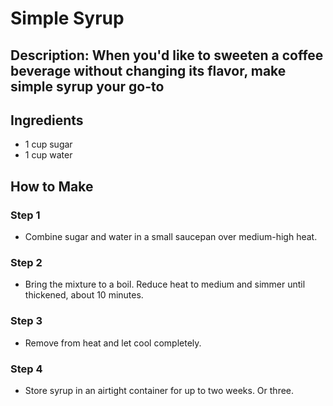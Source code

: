 # Simple Syrup

## Description: When you'd like to sweeten a coffee beverage without changing its flavor, make simple syrup your go-to

## Ingredients

- 1 cup sugar
- 1 cup water

## How to Make

### Step 1

- Combine sugar and water in a small saucepan over medium-high heat.

### Step 2

- Bring the mixture to a boil. Reduce heat to medium and simmer until thickened, about 10 minutes.

### Step 3

- Remove from heat and let cool completely.

### Step 4

- Store syrup in an airtight container for up to two weeks. Or three.
